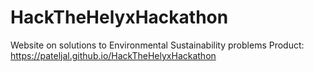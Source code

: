 # HackTheHelyxHackathon
Website on solutions to Environmental Sustainability problems
Product: https://pateljal.github.io/HackTheHelyxHackathon
